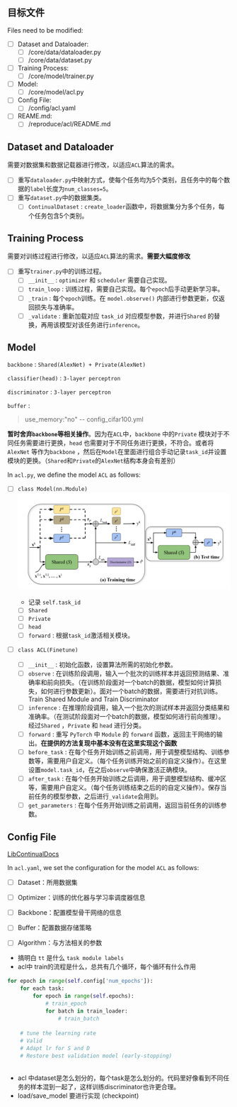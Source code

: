 ## 目标文件
Files need to be modified:
- [ ] Dataset and Dataloader:
    - [ ] /core/data/dataloader.py
    - [ ] /core/data/dataset.py

- [ ] Training Process:
    - [ ] /core/model/trainer.py

- [ ] Model:
    - [ ] /core/model/acl.py

- [ ] Config File:
    - [ ] /config/acl.yaml

- [ ] REAME.md:
    - [ ] /reproduce/acl/README.md 

## Dataset and Dataloader
需要对数据集和数据记载器进行修改，以适应`ACL`算法的需求。
- [ ] 重写`dataloader.py`中映射方式，使每个任务均为5个类别，且任务中的每个数据的`label`长度为`num_classes=5`。
- [ ] 重写`dataset.py`中的数据集类。
    - [ ] `ContinualDataset` : `create_loader`函数中，将数据集分为多个任务，每个任务包含5个类别。

## Training Process
需要对训练过程进行修改，以适应`ACL`算法的需求。**需要大幅度修改**
- [ ] 重写`trainer.py`中的训练过程。
    - [ ] `__init__` : `optimizer` 和 `scheduler` 需要自己实现。
    - [ ] `train_loop` : 训练过程，需要自己实现。每个`epoch`后手动更新学习率。
    - [ ] `_train` : 每个`epoch`训练。在 `model.observe()` 内部进行参数更新，仅返回损失与准确率。
    - [ ] `_validate` : 重新加载对应 `task_id` 对应模型参数，并进行`Shared` 的替换，再用该模型对该任务进行`inference`。

## Model
`backbone` : `Shared(AlexNet) + Private(AlexNet)` 

`classifier(head)` : `3-layer perceptron` 

`discriminator` : `3-layer perceptron`

`buffer` : 
>    use_memory:"no" -- config_cifar100.yml

**暂时舍弃`backbone`等相关操作**。因为在`ACL`中，`backbone` 中的`Private` 模块对于不同任务需要进行更换，`head` 也需要对于不同任务进行更换，不符合。或者将 `AlexNet` 等作为`backbone` ，然后在`Model`在里面进行组合手动记录`task_id`并设置模块的更换。（`Shared`和`Private`的`AlexNet`结构本身会有差别）

In `acl.py`, we define the model `ACL` as follows:
- [ ] `class Model(nn.Module)` ![](./resources/imgs/acl.png) 

    + 记录 `self.task_id` 
	- [ ] `Shared`
	- [ ] `Private`
	- [ ] `head` 
	- [ ] `forward` : 根据`task_id`激活相关模块。
- [ ] `class ACL(Finetune)`
    - [ ] `__init__` : 初始化函数，设置算法所需的初始化参数。
    - [ ] `observe` : 在训练阶段调用，输入一个批次的训练样本并返回预测结果、准确率和前向损失。（在训练阶段面对一个batch的数据，模型如何计算损失，如何进行参数更新）。面对一个batch的数据，需要进行对抗训练。Train Shared Module and Train Discriminator
    - [ ] `inference` : 在推理阶段调用，输入一个批次的测试样本并返回分类结果和准确率。（在测试阶段面对一个batch的数据，模型如何进行前向推理）。经过`Shared` ，`Private` 和 `head` 进行分类。
    - [ ] `forward` : 重写 `PyTorch` 中 `Module` 的 `forward` 函数，返回主干网络的输出。**在提供的方法复现中基本没有在这里实现这个函数**
    - [ ] `before_task` : 在每个任务开始训练之前调用，用于调整模型结构、训练参数等，需要用户自定义。（每个任务训练开始之前的自定义操作）。在这里设置`model.task_id`，在之后`observe`中确保激活正确模块。
    - [ ] `after_task` : 在每个任务开始训练之后调用，用于调整模型结构、缓冲区等，需要用户自定义。（每个任务训练结束之后的的自定义操作）。保存当前任务的模型参数，之后进行`_validate`会用到。
    - [ ] `get_parameters` : 在每个任务开始训练之前调用，返回当前任务的训练参数。

## Config File
[LibContinualDocs](https://libcontinual.readthedocs.io/en/latest/docs/config_file_en.html)

In `acl.yaml`, we set the configuration for the model `ACL` as follows:
- [ ] Dataset：所用数据集
- [ ] Optimizer：训练的优化器与学习率调度器信息
- [ ] Backbone：配置模型骨干网络的信息
- [ ] Buffer：配置数据存储策略
- [ ] Algorithm：与方法相关的参数


- 搞明白 `tt` 是什么  `task module labels`
- acl中 train的流程是什么，总共有几个循环，每个循环有什么作用
```python
for epoch in range(self.config['num_epochs']):
    for each task:
        for epoch in range(self.epochs):
            # train_epoch
            for batch in train_loader:
                # train_batch
        
    # tune the learning rate
    # Valid
    # Adapt lr for S and D
    # Restore best validation model (early-stopping)
                
```


- acl 中dataset是怎么划分的，每个task是怎么划分的。代码里好像看到不同任务的样本混到一起了，这样训练discriminator也许更合理。
- load/save_model 要进行实现 (checkpoint)